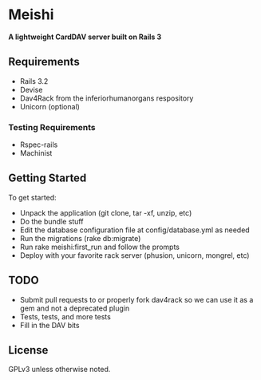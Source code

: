 # Meishi

__A lightweight CardDAV server built on Rails 3__

## Requirements

* Rails 3.2
* Devise
* Dav4Rack from the inferiorhumanorgans respository
* Unicorn (optional)

### Testing Requirements
* Rspec-rails
* Machinist

## Getting Started

To get started:

* Unpack the application (git clone, tar -xf, unzip, etc)
* Do the bundle stuff
* Edit the database configuration file at config/database.yml as needed
* Run the migrations (rake db:migrate)
* Run rake meishi:first_run and follow the prompts
* Deploy with your favorite rack server (phusion, unicorn, mongrel, etc)

## TODO

* Submit pull requests to or properly fork dav4rack so we can use it as a gem and not a deprecated plugin
* Tests, tests, and more tests
* Fill in the DAV bits

## License

GPLv3 unless otherwise noted.